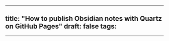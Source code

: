 
---
title: "How to publish Obsidian notes with Quartz on GitHub Pages"
draft: false
tags:
  - 
---
